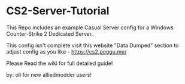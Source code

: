 # CS2-Server-Tutorial

This Repo includes an example Casual Server config for a Windows Counter-Strike 2 Dedicated Server. 

This config isn't complete visit this website "Data Dumped" section to adjust config as you like -  https://cs2.poggu.me/


Please Read the wiki for full detailed guide!


by: oli for new alliedmodder users!
